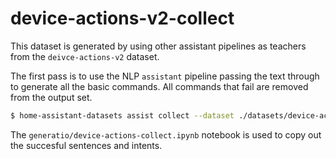 # device-actions-v2-collect

This dataset is generated by using other assistant pipelines as teachers
from the `deivce-actions-v2` dataset.

The first pass is to use the NLP `assistant` pipeline passing the text through
to generate all the basic commands. All commands that fail are removed from the
output set.

```bash
$ home-assistant-datasets assist collect --dataset ./datasets/device-actions-v2-fixtures/ --model_output_dir=./datasets/device-actions-v2-collect/ --models=assistant
```

The `generatio/device-actions-collect.ipynb` notebook is used to copy out the
succesful sentences and intents.
